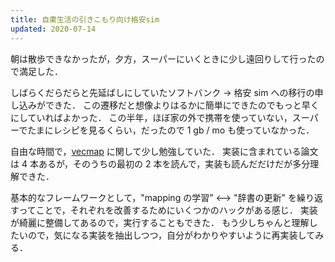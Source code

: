 ```yaml
---
title: 自粛生活の引きこもり向け格安sim
updated: 2020-07-14
---
```


朝は散歩できなかったが，夕方，スーパーにいくときに少し遠回りして行ったので満足した．

しばらくだらだらと先延ばしにしていたソフトバンク -> 格安 sim への移行の申し込みができた．
この遷移だと想像よりはるかに簡単にできたのでもっと早くにしていればよかった．
この半年，ほぼ家の外で携帯を使っていない，スーパーでたまにレシピを見るくらい，だったので 1 gb / mo も使っていなかった．

自由な時間で，[vecmap](https://github.com/artetxem/vecmap) に関して少し勉強していた．
実装に含まれている論文は 4 本あるが，そのうちの最初の 2 本を読んで，実装も読んだだけだが多分理解できた．

基本的なフレームワークとして，"mapping の学習" <--> "辞書の更新" を繰り返すってことで，それぞれを改善するためにいくつかのハックがある感じ．
実装が綺麗に整備してあるので，実行することもできた．
もう少しちゃんと理解したいので，気になる実装を抽出しつつ，自分がわかりやすいように再実装してみる．
